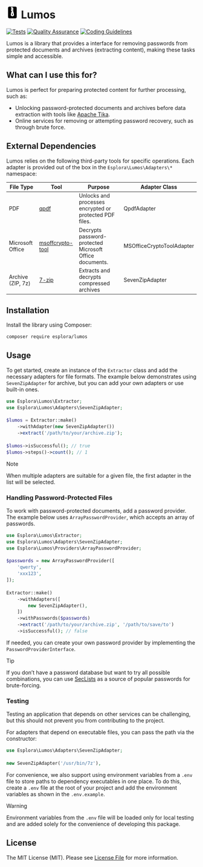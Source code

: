 # <img src=".github/logo.svg?sanitize=true" width="32" height="32" alt="Lumos"> Lumos

[![Tests](https://github.com/esplora/decompresso/actions/workflows/phpunit.yml/badge.svg)](https://github.com/esplora/decompresso/actions/workflows/phpunit.yml)
[![Quality Assurance](https://github.com/esplora/lumos/actions/workflows/quality.yml/badge.svg)](https://github.com/esplora/lumos/actions/workflows/quality.yml)
[![Coding Guidelines](https://github.com/esplora/lumos/actions/workflows/php-cs-fixer.yml/badge.svg)](https://github.com/esplora/lumos/actions/workflows/php-cs-fixer.yml)

Lumos is a library that provides a interface for removing passwords from protected documents and archives (extracting
content), making these tasks simple and accessible.


## What can I use this for?

Lumos is perfect for preparing protected content for further processing, such as:

- Unlocking password-protected documents and archives before data extraction with tools like [Apache Tika](https://tika.apache.org/).
- Online services for removing or attempting password recovery, such as through brute force.

## External Dependencies

Lumos relies on the following third-party tools for specific operations.
Each adapter is provided out of the box in the `Esplora\Lumos\Adapters\*` namespace:

| **File Type**     | **Tool**                                                         | **Purpose**                                             | **Adapter Class**         |
|-------------------|------------------------------------------------------------------|---------------------------------------------------------|---------------------------|
| PDF               | [qpdf](https://github.com/qpdf/qpdf)                             | Unlocks and processes encrypted or protected PDF files. | QpdfAdapter               |
| Microsoft Office  | [msoffcrypto-tool](https://github.com/msoffice/msoffcrypto-tool) | Decrypts password-protected Microsoft Office documents. | MSOfficeCryptoToolAdapter |
| Archive (ZIP, 7z) | [7-zip](https://www.7-zip.org/)                                  | Extracts and decrypts compressed archives               | SevenZipAdapter           |

## Installation

Install the library using Composer:

```bash
composer require esplora/lumos
```

## Usage

To get started, create an instance of the `Extractor` class and add the necessary adapters for file formats. The example
below demonstrates using `SevenZipAdapter` for archive, but you can add your own adapters or use built-in ones.

```php
use Esplora\Lumos\Extractor;
use Esplora\Lumos\Adapters\SevenZipAdapter;

$lumos = Extractor::make()
    ->withAdapter(new SevenZipAdapter())
    ->extract('/path/to/your/archive.zip');

$lumos->isSuccessful(); // true
$lumos->steps()->count(); // 1
```

> [!NOTE]
> When multiple adapters are suitable for a given file, the first adapter in the list will be selected.


### Handling Password-Protected Files

To work with password-protected documents, add a password provider. The example below uses `ArrayPasswordProvider`,
which accepts an array of passwords.

```php
use Esplora\Lumos\Extractor;
use Esplora\Lumos\Adapters\SevenZipAdapter;
use Esplora\Lumos\Providers\ArrayPasswordProvider;

$passwords = new ArrayPasswordProvider([
    'qwerty',
    'xxx123',
]);

Extractor::make()
    ->withAdapters([
        new SevenZipAdapter(),
    ])
    ->withPasswords($passwords)
    ->extract('/path/to/your/archive.zip', '/path/to/save/to')
    ->isSuccessful(); // false
```

If needed, you can create your own password provider by implementing the `PasswordProviderInterface`.

> [!TIP]
> If you don’t have a password database but want to try all possible combinations, you can
> use [SecLists](https://github.com/danielmiessler/SecLists/tree/master/Passwords) as a source of popular passwords for
> brute-forcing.

### Testing

Testing an application that depends on other services can be challenging, but this should not prevent you from
contributing to the project.

For adapters that depend on executable files, you can pass the path via the constructor:

```php
use Esplora\Lumos\Adapters\SevenZipAdapter;

new SevenZipAdapter('/usr/bin/7z'),
```

For convenience, we also support using environment variables from a `.env` file to store paths to dependency executables
in one place. To do this, create a `.env` file at the root of your project and add the environment variables as shown in
the `.env.example`.

> [!WARNING]  
> Environment variables from the `.env` file will be loaded only for local testing and are added solely for the
> convenience of developing this package.

## License

The MIT License (MIT). Please see [License File](LICENSE.md) for more information.
